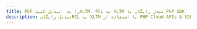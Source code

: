 ---title: PDF را به  تبدیل کنیدXLTM، PCL به XLTM مبدل رایگان یا PHP SDKdescription: تبدیل رایگانPCL به XLTM با استفاده از PHP Cloud APIs & SDK همچنین اسناد PDF را در Cloud ایجاد، ویرایش و رندر کنید.---